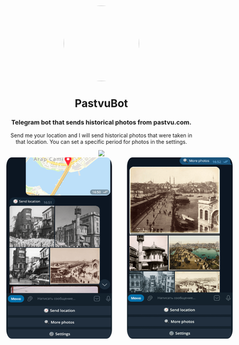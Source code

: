 <div align="center">
  <a href="https://t.me/PastvuBot">
    <img
      width="200"
      height="200"
      src="assets/pastvu-logo.png"
      style="border-radius: 50%"
    />
  </a>
  <br />
  <h1>PastvuBot</h1>
  <h3>Telegram bot that sends historical photos from pastvu.com.
  </h3>
  <p>Send me your location and I will send historical photos that were taken in that location. You can set a specific period for photos in the settings.</p>
  <img src="https://github.com/ratmirslv/pastvu-bot/workflows/CI/CD/badge.svg" />
</div>
<div align="center" style="width:600px; margin:0 auto" >
<img
      width="280"
      height="480"
      src="assets/pastvu-result-1.png"
      style="float:left;border-radius: 5%"
    />
    <img
      width="280"
      height="480"
      src="assets/pastvu-result-2.png"
      style="float:right;border-radius: 5%"
    />
  </div >
